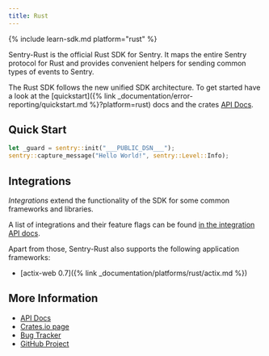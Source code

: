 ```yaml
---
title: Rust
---
```


{% include learn-sdk.md platform="rust" %}

Sentry-Rust is the official Rust SDK for Sentry. It maps the entire Sentry
protocol for Rust and provides convenient helpers for sending common types of
events to Sentry.

The Rust SDK follows the new unified SDK architecture.  To get started have a
look at the [quickstart]({% link _documentation/error-reporting/quickstart.md
%}?platform=rust) docs and the crates [API Docs](https://docs.rs/sentry).

## Quick Start

```rust
let _guard = sentry::init("___PUBLIC_DSN___");
sentry::capture_message("Hello World!", sentry::Level::Info);
```

## Integrations

*Integrations* extend the functionality of the SDK for some common frameworks
and libraries.

A list of integrations and their feature flags can be found
[in the integration API docs](https://docs.rs/sentry/0/sentry/integrations/index.html).

Apart from those, Sentry-Rust also supports the following application frameworks:

* [actix-web 0.7]({% link _documentation/platforms/rust/actix.md %})

## More Information

-   [API Docs](http://docs.rs/sentry)
-   [Crates.io page](http://crates.io/crates/sentry)
-   [Bug Tracker](http://github.com/getsentry/sentry-rust/issues)
-   [GitHub Project](http://github.com/getsentry/sentry-rust)
